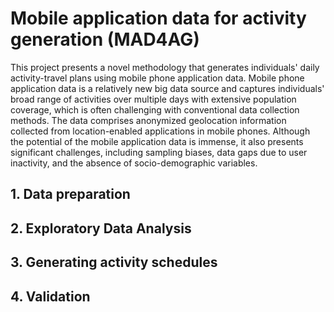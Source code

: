 # Mobile application data for activity generation (MAD4AG)

This project presents a novel methodology that generates individuals' daily activity-travel plans using mobile phone application data. Mobile phone application data is a relatively new big data source and captures individuals' broad range of activities over multiple days with extensive population coverage, which is often challenging with conventional data collection methods. The data comprises anonymized geolocation information collected from location-enabled applications in mobile phones. Although the potential of the mobile application data is immense, it also presents significant challenges, including sampling biases, data gaps due to user inactivity, and the absence of socio-demographic variables. 



## 1. Data preparation

## 2. Exploratory Data Analysis

## 3. Generating activity schedules

## 4. Validation

